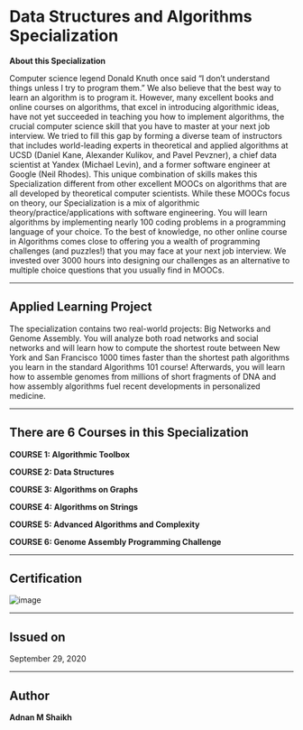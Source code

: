 # Data Structures and Algorithms Specialization

**About this Specialization**

Computer science legend Donald Knuth once said “I don’t understand things unless I try to program them.” We also believe that the best way to learn an algorithm is to program it. However, many excellent books and online courses on algorithms, that excel in introducing algorithmic ideas, have not yet succeeded in teaching you how to implement algorithms, the crucial computer science skill that you have to master at your next job interview. We tried to fill this gap by forming a diverse team of instructors that includes world-leading experts in theoretical and applied algorithms at UCSD (Daniel Kane, Alexander Kulikov, and Pavel Pevzner), a chief data scientist at Yandex (Michael Levin), and a former software engineer at Google (Neil Rhodes). This unique combination of skills makes this Specialization different from other excellent MOOCs on algorithms that are all developed by theoretical computer scientists. While these MOOCs focus on theory, our Specialization is a mix of algorithmic theory/practice/applications with software engineering. You will learn algorithms by implementing nearly 100 coding problems in a programming language of your choice. To the best of knowledge, no other online course in Algorithms comes close to offering you a wealth of programming challenges (and puzzles!) that you may face at your next job interview. We invested over 3000 hours into designing our challenges as an alternative to multiple choice questions that you usually find in MOOCs.  

---

## Applied Learning Project

The specialization contains two real-world projects: Big Networks and Genome Assembly. You will analyze both road networks and social networks and will learn how to compute the shortest route between New York and San Francisco 1000 times faster than the shortest path algorithms you learn in the standard Algorithms 101 course! Afterwards, you will learn how to assemble genomes from millions of short fragments of DNA and how assembly algorithms fuel recent developments in personalized medicine.

---

## There are 6 Courses in this Specialization

**COURSE 1: Algorithmic Toolbox**

**COURSE 2: Data Structures**

**COURSE 3: Algorithms on Graphs**

**COURSE 4: Algorithms on Strings**

**COURSE 5: Advanced Algorithms and Complexity**

**COURSE 6: Genome Assembly Programming Challenge**

---

## Certification

![image](https://user-images.githubusercontent.com/52044177/124887170-8e745380-dff2-11eb-836d-696efc0a74ac.png)

---

## Issued on

September 29, 2020

---

## Author

**Adnan M Shaikh**
